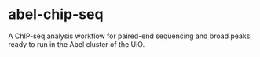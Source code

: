 # abel-chip-seq
A ChIP-seq analysis workflow for paired-end sequencing and broad peaks, ready to run in the Abel cluster of the UiO.
